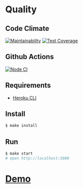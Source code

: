 # Quality

## Code Climate
[![Maintainability](https://api.codeclimate.com/v1/badges/e6f8426fab0949e0cbee/maintainability)](https://codeclimate.com/github/BairamovTimur/frontend-project-lvl4/maintainability) [![Test Coverage](https://api.codeclimate.com/v1/badges/e6f8426fab0949e0cbee/test_coverage)](https://codeclimate.com/github/BairamovTimur/frontend-project-lvl4/test_coverage)

## Github Actions
[![Node CI](https://github.com/BairamovTimur/frontend-project-lvl4/workflows/Node%20CI/badge.svg)](https://github.com/BairamovTimur/frontend-project-lvl4/actions?query=workflow%3A%22Node+CI%22)

## Requirements

* [Heroku CLI](https://devcenter.heroku.com/articles/heroku-cli)

## Install

```sh
$ make install
```

## Run

```sh
$ make start
# open http://localhost:5000
```
# [Demo](https://enigmatic-spire-02573.herokuapp.com/)

